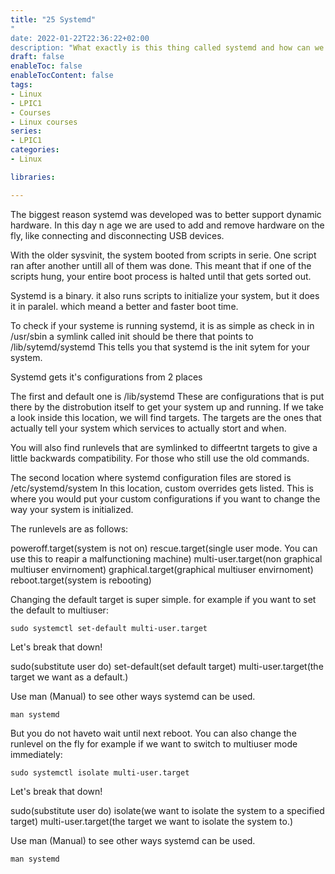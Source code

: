 ```yaml
---
title: "25 Systemd"
"
date: 2022-01-22T22:36:22+02:00
description: "What exactly is this thing called systemd and how can we use it?"
draft: false
enableToc: false
enableTocContent: false
tags:
- Linux
- LPIC1
- Courses
- Linux courses
series:
- LPIC1
categories:
- Linux

libraries:

---
```


The biggest reason systemd was developed was to better support dynamic hardware.
In this day n age we are used to add and remove hardware on the fly, like connecting and disconnecting USB devices.

With the older sysvinit, the system booted from scripts in serie.
One script ran after another untill all of them was done.
This meant that if one of the scripts hung, your entire boot process is halted until that gets sorted out.

Systemd is a binary. it also runs scripts to initialize your system, but it does it in paralel. which meand a better and faster boot time. 

To check if your systeme is running systemd, it is as simple as check in in /usr/sbin
a symlink called init should be there that points to /lib/sytemd/systemd
This tells you that systemd is the init sytem for your system.

Systemd gets it's configurations from 2 places

The first and default one is /lib/systemd
These are configurations that is put there by the distrobution itself to get your system up and running.
If we take a look inside this location, we will find targets. The targets are the ones that actually tell your system which services to actually stort and when.

You will also find runlevels that are symlinked to diffeertnt targets to give a little backwards compatibility. For those who still use the old commands.

The second location where systemd configuration files are stored is /etc/systemd/system
In this location, custom overrides gets listed.
This is where you would put your custom configurations if you want to change the way your system is initialized.

The runlevels are as follows:

poweroff.target(system is not on)
rescue.target(single user mode. You can use this to reapir a malfunctioning machine)
multi-user.target(non graphical multiuser envirnoment)
graphical.target(graphical multiuser envirnoment)
reboot.target(system is rebooting)

Changing the default target is super simple.
for example if you want to set the default to multiuser:

```
sudo systemctl set-default multi-user.target
```

Let's break that down!

sudo(substitute user do) set-default(set default target) multi-user.target(the target we want as a default.)

Use man (Manual) to see other ways systemd can be used.

```
man systemd
```

But you do not haveto wait until next reboot.
You can also change the runlevel on the fly
for example if we want to switch to multiuser mode immediately:

```
sudo systemctl isolate multi-user.target
```

Let's break that down!

sudo(substitute user do) isolate(we want to isolate the system to a specified target) multi-user.target(the target we want to isolate the system to.)

Use man (Manual) to see other ways systemd can be used.

```
man systemd
```